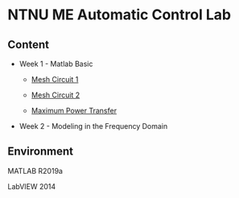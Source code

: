 # NTNU ME Automatic Control Lab
## Content
* Week 1 - Matlab Basic

  * [Mesh Circuit 1](Week%201/Mesh%20Circuit%201/README.md)
  
  * [Mesh Circuit 2](Week%201/Mesh%20Circuit%202/README.md)
  
  * [Maximum Power Transfer](Week%201/Maximum%20Power%20Transfer/README.md)

* Week 2 -  Modeling in the Frequency Domain

## Environment
MATLAB R2019a

LabVIEW 2014
